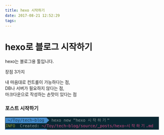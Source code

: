 ```yaml
---
title: hexo 시작하기
date: 2017-08-21 12:52:29
tags:
---
```


# hexo로 블로그 시작하기

hexo는 블로그용 툴입니다.  

장점 3가지  

내 마음대로 컨트롤이 가능하다는 점,  
DB나 서버가 필요하지 않다는 점,  
마크다운으로 작성하는 손맛이 있다는 점


### 포스트 시작하기
![명령어](/images/hexo-new-post.png)
